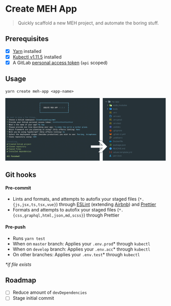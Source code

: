 # Create MEH App

> Quickly scaffold a new MEH project, and automate the boring stuff.

## Prerequisites

- [x] [Yarn](https://yarnpkg.com/) installed
- [x] [Kubectl v1.11.5](https://storage.googleapis.com/kubernetes-release/release/v1.11.5/bin/darwin/amd64/kubectl) installed
- [x] A GitLab [personal access token](https://gitlab.com/profile/personal_access_tokens) (`api` scoped)

## Usage

```shell
yarn create meh-app <app-name>
```

![Screenshot](docs/screenshot.png)

## Git hooks

#### Pre-commit

- Lints and formats, and attempts to autofix your staged files (`*.{js,jsx,ts,tsx,vue}`) through [ESLint](https://eslint.org/) (extending [Airbnb](https://github.com/airbnb/javascript#readme)) and [Prettier](https://prettier.io/)
- Formats and attempts to autofix your staged files (`*.{css,graphql,html,json,md,scss}`) through Prettier

#### Pre-push

- Runs `yarn test`
- When on `master` branch: Applies your `.env.prod`\* through `kubectl`
- When on `develop` branch: Applies your `.env.acc`\* through `kubectl`
- On other branches: Applies your `.env.test`\* through `kubectl`

_\*if file exists_

## Roadmap

- [ ] Reduce amount of `devDependencies`
- [ ] Stage initial commit
